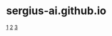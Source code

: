 # sergius-ai.github.io
[1](https://sergius-ai.github.io/Lab_11/index.html#)
[2](https://sergius-ai.github.io/Lab_12/index.html#)
[3](https://sergius-ai.github.io/Lab_13/index.html#)